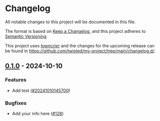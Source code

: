 # Changelog

All notable changes to this project will be documented in this file.

The format is based on [Keep a Changelog](https://keepachangelog.com/en/1.0.0/), and this project adheres to [Semantic Versioning](https://semver.org/spec/v2.0.0.html).

This project uses [*towncrier*](https://towncrier.readthedocs.io/) and the changes for the upcoming release can be found in <https://github.com/twisted/my-project/tree/main/changelog.d/>.

<!-- towncrier release notes start -->

## [0.1.0](https://github.com/SaitamTheBest/RAGAdmin/tree/0.1.0) - 2024-10-10

### Features

- Add test ([#20241010145700](https://github.com/SaitamTheBest/RAGAdmin/issues/20241010145700))

### Bugfixes

- Add your info here ([#128](https://github.com/SaitamTheBest/RAGAdmin/issues/128))
